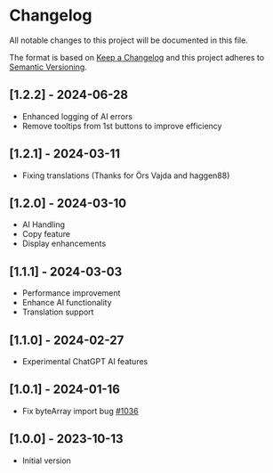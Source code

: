 # Changelog
All notable changes to this project will be documented in this file.

The format is based on [Keep a Changelog](http://keepachangelog.com/en/1.0.0/)
and this project adheres to [Semantic Versioning](http://semver.org/spec/v2.0.0.html).

## [1.2.2] - 2024-06-28
- Enhanced logging of AI errors
- Remove tooltips from 1st buttons to improve efficiency

## [1.2.1] - 2024-03-11
- Fixing translations (Thanks for Örs Vajda and haggen88)

## [1.2.0] - 2024-03-10
- AI Handling
- Copy feature
- Display enhancements

## [1.1.1] - 2024-03-03
- Performance improvement
- Enhance AI functionality
- Translation support

## [1.1.0] - 2024-02-27
- Experimental ChatGPT AI features

## [1.0.1] - 2024-01-16
- Fix byteArray import bug [#1036](https://github.com/linuxmint/cinnamon-spices-desklets/issues/1036)

## [1.0.0] - 2023-10-13
- Initial version

